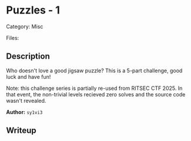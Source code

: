 # Puzzles - 1

Category: Misc

Files:

## Description

Who doesn't love a good jigsaw puzzle? This is a 5-part challenge, good luck and have fun!

Note: this challenge series is partially re-used from RITSEC CTF 2025. In that event, the non-trivial levels recieved zero solves and the source code wasn't revealed.

**Author:** `sy1vi3`

## Writeup